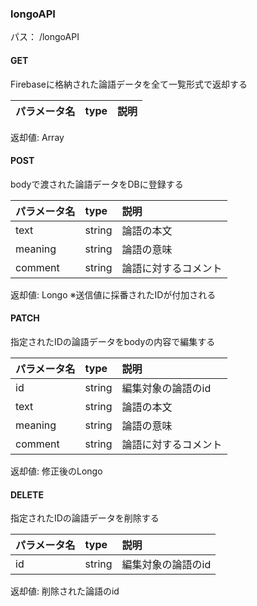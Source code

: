 ### longoAPI
パス： /longoAPI

#### GET
Firebaseに格納された論語データを全て一覧形式で返却する

| パラメータ名 | type | 説明 |
|:-------------|:-----|:-----|

返却値: Array<Longo>

#### POST
bodyで渡された論語データをDBに登録する

| パラメータ名 | type   | 説明                 |
|:-------------|:-------|:---------------------|
| text         | string | 論語の本文           |
| meaning      | string | 論語の意味           |
| comment      | string | 論語に対するコメント |

返却値: Longo ※送信値に採番されたIDが付加される


#### PATCH
指定されたIDの論語データをbodyの内容で編集する

| パラメータ名 | type   | 説明                 |
|:-------------|:-------|:---------------------|
| id           | string | 編集対象の論語のid   |
| text         | string | 論語の本文           |
| meaning      | string | 論語の意味           |
| comment      | string | 論語に対するコメント |

返却値: 修正後のLongo


#### DELETE
指定されたIDの論語データを削除する

| パラメータ名 | type   | 説明               |
|:-------------|:-------|:-------------------|
| id           | string | 編集対象の論語のid |

返却値: 削除された論語のid

